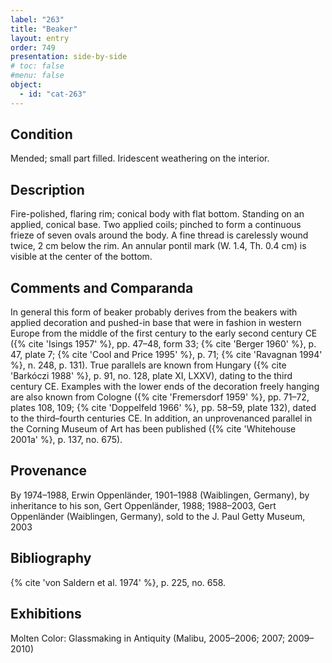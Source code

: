 ```yaml
---
label: "263"
title: "Beaker"
layout: entry
order: 749
presentation: side-by-side
# toc: false
#menu: false 
object:
  - id: "cat-263"
---
```


## Condition

Mended; small part filled. Iridescent weathering on the interior.

## Description

Fire-polished, flaring rim; conical body with flat bottom. Standing on an applied, conical base. Two applied coils; pinched to form a continuous frieze of seven ovals around the body. A fine thread is carelessly wound twice, 2 cm below the rim. An annular pontil mark (W. 1.4, Th. 0.4 cm) is visible at the center of the bottom.

## Comments and Comparanda

In general this form of beaker probably derives from the beakers with applied decoration and pushed-in base that were in fashion in western Europe from the middle of the first century to the early second century CE ({% cite 'Isings 1957' %}, pp. 47–48, form 33; {% cite 'Berger 1960' %}, p. 47, plate 7; {% cite 'Cool and Price 1995' %}, p. 71; {% cite 'Ravagnan 1994' %}, n. 248, p. 131). True parallels are known from Hungary ({% cite 'Barkóczi 1988' %}, p. 91, no. 128, plate XI, LXXV), dating to the third century CE. Examples with the lower ends of the decoration freely hanging are also known from Cologne ({% cite 'Fremersdorf 1959' %}, pp. 71–72, plates 108, 109; {% cite 'Doppelfeld 1966' %}, pp. 58–59, plate 132), dated to the third–fourth centuries CE. In addition, an unprovenanced parallel in the Corning Museum of Art has been published ({% cite 'Whitehouse 2001a' %}, p. 137, no. 675).

## Provenance

By 1974–1988, Erwin Oppenländer, 1901–1988 (Waiblingen, Germany), by inheritance to his son, Gert Oppenländer, 1988; 1988–2003, Gert Oppenländer (Waiblingen, Germany), sold to the J. Paul Getty Museum, 2003

## Bibliography

{% cite 'von Saldern et al. 1974' %}, p. 225, no. 658.

## Exhibitions

Molten Color: Glassmaking in Antiquity (Malibu, 2005–2006; 2007; 2009–2010)